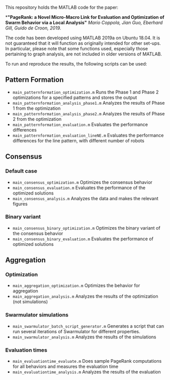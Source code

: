 
This repository holds the MATLAB code for the paper:

***"PageRank: a Novel Micro-Macro Link for Evaluation and Optimization of Swarm Behavior via a Local Analysis"**
*Mario Coppola, Jian Guo, Eberhard Gill, Guido de Croon, 2019.*

The code has been developed using MATLAB 2019a on Ubuntu 18.04. It is not guaranteed that it will function as originally intended for other set-ups. In particular, please note that some functions used, especially those pertaining to graph analysis, are not included in older versions of MATLAB.

To run and reproduce the results, the following scripts can be used:

## Pattern Formation
* `main_patternformation_optimization.m`
Runs the Phase 1 and Phase 2 optimizations for a specified patterns and stores the output
* `main_patternformation_analysis_phase1.m`
Analyzes the results of Phase 1 from the optimization
* `main_patternformation_analysis_phase2.m`
Analyzes the results of Phase 2 from the optimization
* `main_patternformation_evaluation.m`
Evaluates the performance differences
* `main_patternformation_evaluation_lineNE.m`
Evaluates the performance differences for the line pattern, with different number of robots

## Consensus
### Default case
* `main_consensus_optimization.m`
Optimizes the consensus behavior
* `main_consensus_evaluation.m`
Evaluates the performance of the optimized solutions
* `main_consensus_analysis.m`
Analyzes the data and makes the relevant figures

### Binary variant
* `main_consensus_binary_optimization.m`
Optimizes the binary variant of the consensus behavior
* `main_consensus_binary_evaluation.m`
Evaluates the performance of optimized solutions

## Aggregation
### Optimization
* `main_aggregation_optimization.m`
Optimizes the behavior for aggregation
* `main_aggregation_analysis.m`
Analyzes the results of the optimization (not simulations)

### Swarmulator simulations
* `main_swarmulator_batch_script_generator.m`
Generates a script that can run several iterations of Swarmulator for different properties.
* `main_swarmulator_analysis.m`
Analyzes the results of the simulations

### Evaluation times
* `main_evaluationtime_evaluate.m`
Does sample PageRank computations for all behaviors and measures the evaluation time
* `main_evaluationtime_analysis.m`
Analyzes the results of the evaluation

